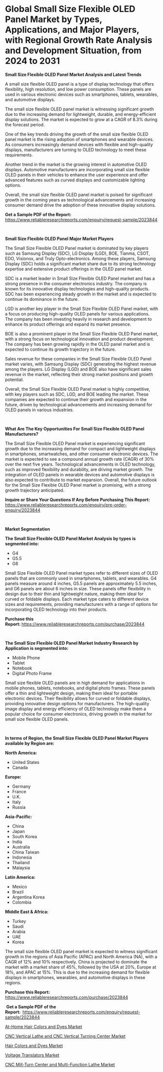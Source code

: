 <p><h1>Global Small Size Flexible OLED Panel Market by Types, Applications, and Major Players, with Regional Growth Rate Analysis and Development Situation, from 2024 to 2031</h1></p><p><strong>Small Size Flexible OLED Panel Market Analysis and Latest Trends</strong></p>
<p><p>A small size flexible OLED panel is a type of display technology that offers flexibility, high resolution, and low power consumption. These panels are used in various electronic devices such as smartphones, tablets, wearables, and automotive displays.</p><p>The small size flexible OLED panel market is witnessing significant growth due to the increasing demand for lightweight, durable, and energy-efficient display solutions. The market is expected to grow at a CAGR of 8.3% during the forecast period.</p><p>One of the key trends driving the growth of the small size flexible OLED panel market is the rising adoption of smartphones and wearable devices. As consumers increasingly demand devices with flexible and high-quality displays, manufacturers are turning to OLED technology to meet these requirements.</p><p>Another trend in the market is the growing interest in automotive OLED displays. Automotive manufacturers are incorporating small size flexible OLED panels in their vehicles to enhance the user experience and offer advanced features such as curved displays and customizable lighting options.</p><p>Overall, the small size flexible OLED panel market is poised for significant growth in the coming years as technological advancements and increasing consumer demand drive the adoption of these innovative display solutions.</p></p>
<p><strong>Get a Sample PDF of the Report:&nbsp;</strong> <a href="https://www.reliableresearchreports.com/enquiry/request-sample/2023844">https://www.reliableresearchreports.com/enquiry/request-sample/2023844</a></p>
<p>&nbsp;</p>
<p><strong>Small Size Flexible OLED Panel Major Market Players</strong></p>
<p><p>The Small Size Flexible OLED Panel market is dominated by key players such as Samsung Display (SDC), LG Display (LGD), BOE, Tianma, CSOT, EDO, Visionox, and Truly Opto-electronics. Among these players, Samsung Display (SDC) holds a significant market share due to its strong technology expertise and extensive product offerings in the OLED panel market.</p><p>SDC is a market leader in Small Size Flexible OLED Panel market and has a strong presence in the consumer electronics industry. The company is known for its innovative display technologies and high-quality products. SDC has been experiencing steady growth in the market and is expected to continue its dominance in the future.</p><p>LGD is another key player in the Small Size Flexible OLED Panel market, with a focus on producing high-quality OLED panels for various applications. The company has been investing heavily in research and development to enhance its product offerings and expand its market presence.</p><p>BOE is also a prominent player in the Small Size Flexible OLED Panel market, with a strong focus on technological innovation and product development. The company has been growing rapidly in the OLED panel market and is expected to continue its growth trajectory in the future.</p><p>Sales revenue for these companies in the Small Size Flexible OLED Panel market varies, with Samsung Display (SDC) generating the highest revenue among the players. LG Display (LGD) and BOE also have significant sales revenue in the market, reflecting their strong market positions and growth potential.</p><p>Overall, the Small Size Flexible OLED Panel market is highly competitive, with key players such as SDC, LGD, and BOE leading the market. These companies are expected to continue their growth and expansion in the future, driven by technological advancements and increasing demand for OLED panels in various industries.</p></p>
<p>&nbsp;</p>
<p><strong>What Are The Key Opportunities For Small Size Flexible OLED Panel Manufacturers?</strong></p>
<p><p>The Small Size Flexible OLED Panel market is experiencing significant growth due to the increasing demand for compact and lightweight displays in smartphones, smartwatches, and other consumer electronic devices. The market is expected to see a compound annual growth rate (CAGR) of 30% over the next five years. Technological advancements in OLED technology, such as improved flexibility and durability, are driving market growth. The integration of OLED panels in wearable devices and automotive displays is also expected to contribute to market expansion. Overall, the future outlook for the Small Size Flexible OLED Panel market is promising, with a strong growth trajectory anticipated.</p></p>
<p><strong>Inquire or Share Your Questions If Any Before Purchasing This Report:</strong> <a href="https://www.reliableresearchreports.com/enquiry/pre-order-enquiry/2023844">https://www.reliableresearchreports.com/enquiry/pre-order-enquiry/2023844</a></p>
<p>&nbsp;</p>
<p><strong>Market Segmentation</strong></p>
<p><strong>The Small Size Flexible OLED Panel Market Analysis by types is segmented into:</strong></p>
<p><ul><li>G4</li><li>G5.5</li><li>G6</li></ul></p>
<p><p>Small Size Flexible OLED Panel market types refer to different sizes of OLED panels that are commonly used in smartphones, tablets, and wearables. G4 panels measure around 4 inches, G5.5 panels are approximately 5.5 inches, and G6 panels are about 6 inches in size. These panels offer flexibility in design due to their thin and lightweight nature, making them ideal for curved or foldable displays. Each market type caters to different device sizes and requirements, providing manufacturers with a range of options for incorporating OLED technology into their products.</p></p>
<p><strong>Purchase this Report:&nbsp;</strong><a href="https://www.reliableresearchreports.com/purchase/2023844">https://www.reliableresearchreports.com/purchase/2023844</a></p>
<p>&nbsp;</p>
<p><strong>The Small Size Flexible OLED Panel Market Industry Research by Application is segmented into:</strong></p>
<p><ul><li>Mobile Phone</li><li>Tablet</li><li>Notebook</li><li>Digital Photo Frame</li></ul></p>
<p><p>Small size flexible OLED panels are in high demand for applications in mobile phones, tablets, notebooks, and digital photo frames. These panels offer a thin and lightweight design, making them ideal for portable electronic devices. Their flexibility allows for curved or foldable displays, providing innovative design options for manufacturers. The high-quality image display and energy efficiency of OLED technology make them a popular choice for consumer electronics, driving growth in the market for small size flexible OLED panels.</p></p>
<p>&nbsp;</p>
<p><strong>In terms of Region, the Small Size Flexible OLED Panel Market Players available by Region are:</strong></p>
<p>
    <p> <strong> North America: </strong>
        <ul>
            <li>United States</li>
            <li>Canada</li>
        </ul>
        </p> 
    <p> <strong> Europe: </strong>
        <ul>
            <li>Germany</li>
            <li>France</li>
            <li>U.K.</li>
            <li>Italy</li>
            <li>Russia</li>
        </ul>
        </p> 
    <p> <strong> Asia-Pacific: </strong>
        <ul>
            <li>China</li>
            <li>Japan</li>
            <li>South Korea</li>
            <li>India</li>
            <li>Australia</li>
            <li>China Taiwan</li>
            <li>Indonesia</li>
            <li>Thailand</li>
            <li>Malaysia</li>
        </ul>
        </p> 
    <p> <strong> Latin America: </strong>
        <ul>
            <li>Mexico</li>
            <li>Brazil</li>
            <li>Argentina Korea</li>
            <li>Colombia</li>
        </ul>
        </p> 
    <p> <strong> Middle East & Africa: </strong>
        <ul>
            <li>Turkey</li>
            <li>Saudi</li>
            <li>Arabia</li>
            <li>UAE</li>
            <li>Korea</li>
        </ul>
    </p>
    </p>
<p><p>The small size flexible OLED panel market is expected to witness significant growth in the regions of Asia Pacific (APAC) and North America (NA), with a CAGR of 12% and 10% respectively. China is projected to dominate the market with a market share of 45%, followed by the USA at 20%, Europe at 18%, and APAC at 15%. This is due to the increasing demand for flexible displays in smartphones, wearables, and automotive displays in these regions.</p></p>
<p><strong>Purchase this Report: </strong><a href="https://www.reliableresearchreports.com/purchase/2023844">https://www.reliableresearchreports.com/purchase/2023844</a></p>
<p>&nbsp;<strong>Get a Sample PDF of the Report:&nbsp;&nbsp;</strong><a href="https://www.reliableresearchreports.com/enquiry/request-sample/2023844">https://www.reliableresearchreports.com/enquiry/request-sample/2023844</a></p>
<p><strong></strong></p>
<p><p><a href="https://view.publitas.com/reportprime-1/at-home-hair-colors-and-dyes-market-centers-on-aspects-such-as-market-growth-market-share-market-opportunity-and-projected-forecasts-spanning-from-2024-to-2031/">At-Home Hair Colors and Dyes Market</a></p><p><a href="https://fuschia-pecorino-a6d.notion.site/CNC-Vertical-Lathe-and-CNC-Vertical-Turning-Center-Market-Research-Report-Unlocks-Analysis-on-the-Ma-b89f9ba1ef5645be9022a17f2ebb4798">CNC Vertical Lathe and CNC Vertical Turning Center Market</a></p><p><a href="https://view.publitas.com/reportprime-1/hair-colors-and-dyes-market-with-the-goal-of-estimating-the-market-size-and-future-growth-potential-of-various-market-segments-based-on-component-applications-end-user-and-region/">Hair Colors and Dyes Market</a></p><p><a href="https://github.com/Alonsoolds3wq1d81czn8rbol/Market-Research-Report-List-1/blob/main/voltage-translators-market.md">Voltage Translators Market</a></p><p><a href="https://florentine-yuzu-f42.notion.site/CNC-Mill-Turn-Center-and-Multi-Function-Lathe-Market-Dynamics-2024-2031-Also-about-Its-Market-Trend-f0b090b718114d96a0ef07b428fc8e32">CNC Mill-Turn Center and Multi-Function Lathe Market</a></p></p>